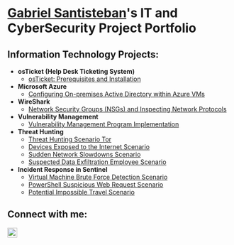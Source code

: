 <h1><a href="https://www.linkedin.com/in/gabriel-santisteban-310343294/">Gabriel Santisteban</a>'s IT and CyberSecurity Project Portfolio</h1>

<h2> Information Technology Projects:</h2>

- <b>osTicket (Help Desk Ticketing System)</b>
  - [osTicket: Prerequisites and Installation](https://github.com/gabesanjose23/osticket-prereqs)
- <b>Microsoft Azure</b>
  - [Configuring On-premises Active Directory within Azure VMs](https://github.com/gabesanjose23/configure-ad)
- <b>WireShark</b>
  - [Network Security Groups (NSGs) and Inspecting Network Protocols](https://github.com/gabesanjose23/azure-network-protocols)
- <b>Vulnerability Management </b>
  - [Vulnerability Management Program Implementation](https://github.com/gabesanjose23/vulnerability-management-program/tree/main)
- <b>Threat Hunting</b>
  - [Threat Hunting Scenario Tor](https://github.com/gabesanjose23/threat-hunting-scenario-tor)
  - [Devices Exposed to the Internet Scenario](https://github.com/gabesanjose23/Devices-Exposed-to-the-Internet)
  - [Sudden Network Slowdowns Scenario](https://github.com/gabesanjose23/Sudden-Network-Slowdowns)
  - [Suspected Data Exfiltration Employee Scenario](https://github.com/gabesanjose23/Suspected-Data-Exfiltration-Employee)
- <b>  Incident Response in Sentinel </b>
  - [Virtual Machine Brute Force Detection Scenario](https://github.com/gabesanjose23/Virtual-Machine-Brute-Force-Detection)
  - [PowerShell Suspicious Web Request Scenario](https://github.com/gabesanjose23/-PowerShell-Suspicious-Web-Request)
  - [Potential Impossible Travel Scenario](https://github.com/gabesanjose23/Potential-Impossible-Travel)

<h2>Connect with me:</h2>


[<img align="left" alt="Josh | LinkedIn" width="22px" src="https://cdn.jsdelivr.net/npm/simple-icons@v3/icons/linkedin.svg" />][linkedin]




[linkedin]: https://www.linkedin.com/in/gabriel-santisteban-310343294/
